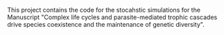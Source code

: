 This project contains the code for the stocahstic simulations for the Manuscript "Complex life cycles and parasite-mediated trophic cascades drive species coexistence and the maintenance of genetic diversity".



